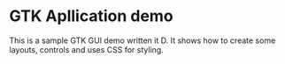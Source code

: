 # GTK Apllication demo

This is a sample GTK GUI demo written it D. It shows how to create some layouts, controls and uses CSS for styling.